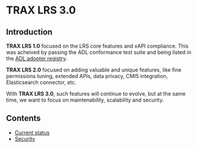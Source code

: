 # TRAX LRS 3.0

## Introduction

**TRAX LRS 1.0** focused on the LRS core features and xAPI compliance. This was acheived by passing the ADL conformance test suite and being listed in the [ADL adopter registry](https://adopters.adlnet.gov/products/all/0).

**TRAX LRS 2.0** focused on adding valuable and unique features, like fine permissions tuning, extended APIs, data privacy, CMI5 integration, Elasticsearch connector, etc.

With **TRAX LRS 3.0**, such features will continue to evolve, but at the same time, we want to focus on maintenability, scalability and security.


## Contents

- [Current status](status.md)
- [Security](security.md)
